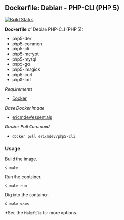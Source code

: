 ## Dockerfile: Debian - PHP-CLI (PHP 5)

[![Build Status](https://travis-ci.org/ericmdev/php5-cli.dockerfile.svg?branch=master)](https://travis-ci.org/ericmdev/php5-cli.dockerfile)

**Dockerfile** of [Debian](https://www.debian.org/) [PHP-CLI (PHP 5)](https://secure.php.net/):

- php5-dev
- php5-common
- php5-cli
- php5-mcrypt
- php5-mysql
- php5-gd
- php5-imagick
- php5-curl
- php5-intl

*Requirements*
- [Docker](https://www.docker.com/) 

*Base Docker Image*
- [ericmdev/essentials](https://hub.docker.com/r/ericmdev/essentials/)

*Docker Pull Command*
- `docker pull ericmdev/php5-cli`

### Usage

Build the image.

    $ make

Run the container.

    $ make run

Dig into the container.

    $ make exec

*See the `Makefile` for more options.